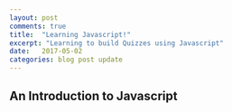 ```yaml
---
layout: post
comments: true
title:  "Learning Javascript!"
excerpt: "Learning to build Quizzes using Javascript"
date:   2017-05-02 
categories: blog post update
---
```

## An Introduction to Javascript
